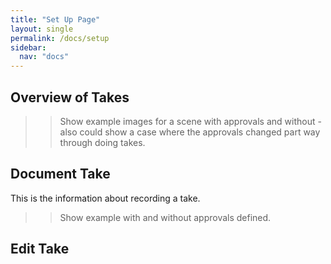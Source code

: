 ```yaml
---
title: "Set Up Page"
layout: single
permalink: /docs/setup
sidebar:
  nav: "docs"
---
```


## Overview of Takes

>> Show example images for a scene with approvals and without - also could
show a case where the approvals changed part way through doing takes.


## Document Take

This is the information about recording a take.

>> Show example with and without approvals defined.


## Edit Take

